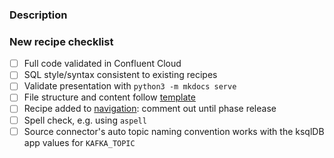 ### Description 

<!-- If this is a new recipe, link to the corresponding GitHub issue https://github.com/confluentinc/ksqldb-recipes/issues -->

### New recipe checklist

- [ ] Full code validated in Confluent Cloud
- [ ] SQL style/syntax consistent to existing recipes
- [ ] Validate presentation with `python3 -m mkdocs serve`
- [ ] File structure and content follow [template](https://github.com/confluentinc/ksqldb-recipes/tree/main/template)
- [ ] Recipe added to [navigation](https://github.com/confluentinc/ksqldb-recipes/blob/main/mkdocs.yml): comment out until phase release
- [ ] Spell check, e.g. using `aspell`
- [ ] Source connector's auto topic naming convention works with the ksqlDB app values for `KAFKA_TOPIC`
